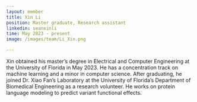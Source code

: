 ```yaml
---
layout: member
title: Xin Li
position: Master graduate, Research assistant
linkedin: seanxinli
time: May 2023 - present
image: /images/team/Li_Xin.png

---
```


Xin obtained his master’s degree in Electrical and Computer Engineering at the University of Florida in May 2023. He has a concentration track on machine learning and a minor in computer science. After graduating, he joined Dr. Xiao Fan’s Laboratory at the  University of Florida’s Department of Biomedical Engineering as a research volunteer. He works on protein language modeling to predict variant functional effects.
